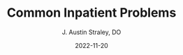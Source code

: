 ---
title: Common Inpatient Problems
author: J. Austin Straley, DO
layout: post
header: true
chapter: '8'
section: 00
weight: 80
lesson: 00
date: 2022-11-20
---